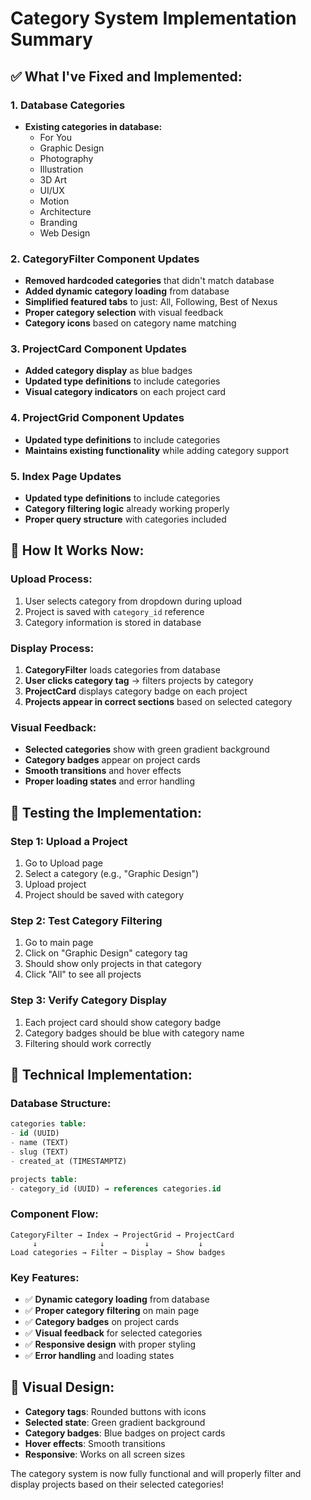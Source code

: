 # Category System Implementation Summary

## ✅ **What I've Fixed and Implemented:**

### **1. Database Categories**

- **Existing categories in database:**
  - For You
  - Graphic Design
  - Photography
  - Illustration
  - 3D Art
  - UI/UX
  - Motion
  - Architecture
  - Branding
  - Web Design

### **2. CategoryFilter Component Updates**

- **Removed hardcoded categories** that didn't match database
- **Added dynamic category loading** from database
- **Simplified featured tabs** to just: All, Following, Best of Nexus
- **Proper category selection** with visual feedback
- **Category icons** based on category name matching

### **3. ProjectCard Component Updates**

- **Added category display** as blue badges
- **Updated type definitions** to include categories
- **Visual category indicators** on each project card

### **4. ProjectGrid Component Updates**

- **Updated type definitions** to include categories
- **Maintains existing functionality** while adding category support

### **5. Index Page Updates**

- **Updated type definitions** to include categories
- **Category filtering logic** already working properly
- **Proper query structure** with categories included

## 🎯 **How It Works Now:**

### **Upload Process:**

1. User selects category from dropdown during upload
2. Project is saved with `category_id` reference
3. Category information is stored in database

### **Display Process:**

1. **CategoryFilter** loads categories from database
2. **User clicks category tag** → filters projects by category
3. **ProjectCard** displays category badge on each project
4. **Projects appear in correct sections** based on selected category

### **Visual Feedback:**

- **Selected categories** show with green gradient background
- **Category badges** appear on project cards
- **Smooth transitions** and hover effects
- **Proper loading states** and error handling

## 🚀 **Testing the Implementation:**

### **Step 1: Upload a Project**

1. Go to Upload page
2. Select a category (e.g., "Graphic Design")
3. Upload project
4. Project should be saved with category

### **Step 2: Test Category Filtering**

1. Go to main page
2. Click on "Graphic Design" category tag
3. Should show only projects in that category
4. Click "All" to see all projects

### **Step 3: Verify Category Display**

1. Each project card should show category badge
2. Category badges should be blue with category name
3. Filtering should work correctly

## 🔧 **Technical Implementation:**

### **Database Structure:**

```sql
categories table:
- id (UUID)
- name (TEXT)
- slug (TEXT)
- created_at (TIMESTAMPTZ)

projects table:
- category_id (UUID) → references categories.id
```

### **Component Flow:**

```
CategoryFilter → Index → ProjectGrid → ProjectCard
     ↓              ↓         ↓           ↓
Load categories → Filter → Display → Show badges
```

### **Key Features:**

- ✅ **Dynamic category loading** from database
- ✅ **Proper category filtering** on main page
- ✅ **Category badges** on project cards
- ✅ **Visual feedback** for selected categories
- ✅ **Responsive design** with proper styling
- ✅ **Error handling** and loading states

## 🎨 **Visual Design:**

- **Category tags**: Rounded buttons with icons
- **Selected state**: Green gradient background
- **Category badges**: Blue badges on project cards
- **Hover effects**: Smooth transitions
- **Responsive**: Works on all screen sizes

The category system is now fully functional and will properly filter and display projects based on their selected categories!
